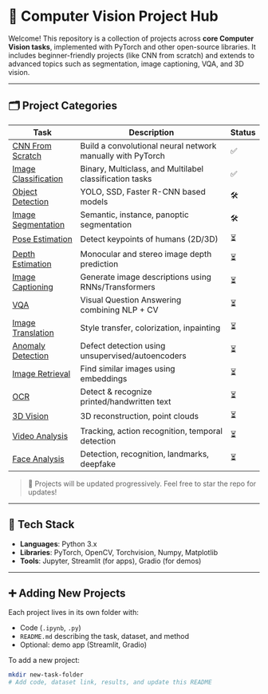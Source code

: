 # 🧠 Computer Vision Project Hub

Welcome! This repository is a collection of projects across **core Computer Vision tasks**, implemented with PyTorch and other open-source libraries. It includes beginner-friendly projects (like CNN from scratch) and extends to advanced topics such as segmentation, image captioning, VQA, and 3D vision.

---

## 🗂️ Project Categories

| Task | Description | Status |
|------|-------------|--------|
| [CNN From Scratch](./cnn-from-scratch/) | Build a convolutional neural network manually with PyTorch | ✅ |
| [Image Classification](./classification/) | Binary, Multiclass, and Multilabel classification tasks | ✅ |
| [Object Detection](./object-detection/) | YOLO, SSD, Faster R-CNN based models | 🛠️ |
| [Image Segmentation](./segmentation/) | Semantic, instance, panoptic segmentation | 🛠️ |
| [Pose Estimation](./pose-estimation/) | Detect keypoints of humans (2D/3D) | ⏳ |
| [Depth Estimation](./depth-estimation/) | Monocular and stereo image depth prediction | ⏳ |
| [Image Captioning](./captioning/) | Generate image descriptions using RNNs/Transformers | ⏳ |
| [VQA](./vqa/) | Visual Question Answering combining NLP + CV | ⏳ |
| [Image Translation](./image-to-image/) | Style transfer, colorization, inpainting | ⏳ |
| [Anomaly Detection](./anomaly-detection/) | Defect detection using unsupervised/autoencoders | ⏳ |
| [Image Retrieval](./image-retrieval/) | Find similar images using embeddings | ⏳ |
| [OCR](./ocr/) | Detect & recognize printed/handwritten text | ⏳ |
| [3D Vision](./3d-vision/) | 3D reconstruction, point clouds | ⏳ |
| [Video Analysis](./video-analysis/) | Tracking, action recognition, temporal detection | ⏳ |
| [Face Analysis](./face-analysis/) | Detection, recognition, landmarks, deepfake | ⏳ |

> 🔄 Projects will be updated progressively. Feel free to star the repo for updates!

---

## 🔧 Tech Stack

- **Languages**: Python 3.x  
- **Libraries**: PyTorch, OpenCV, Torchvision, Numpy, Matplotlib  
- **Tools**: Jupyter, Streamlit (for apps), Gradio (for demos)  

---

## ➕ Adding New Projects

Each project lives in its own folder with:
- Code (`.ipynb`, `.py`)
- `README.md` describing the task, dataset, and method
- Optional: demo app (Streamlit, Gradio)

To add a new project:
```bash
mkdir new-task-folder
# Add code, dataset link, results, and update this README
